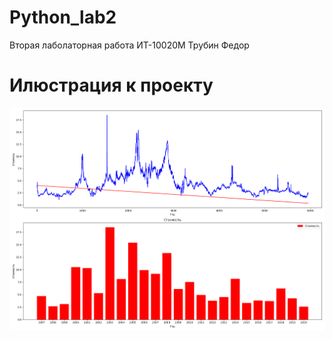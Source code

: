 # Python_lab2
Вторая лаболаторная работа 
ИТ-10020М 
Трубин Федор
# Илюстрация к проекту
![](демонстрация.png)
